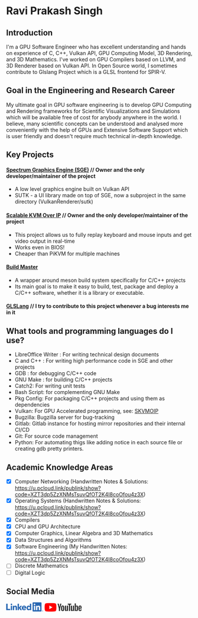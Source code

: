 # Ravi Prakash Singh

## Introduction
I'm a GPU Software Engineer who has excellent understanding and hands on experience of C, C++, Vulkan API, GPU Computing Model, 3D Rendering, and 3D Mathematics.
I've worked on GPU Compilers based on LLVM, and 3D Renderer based on Vulkan API. In Open Source world, I sometimes contribute to Glslang Project which is a GLSL frontend for SPIR-V.

## Goal in the Engineering and Research Career
My ultimate goal in GPU software engineering is to develop GPU Computing and Rendering frameworks for Scientific Visualizations and Simulations which will be available free of cost for anybody anywhere in the world.
I believe, many scientific concepts can be understood and analysed more conveniently with the help of GPUs and Extensive Software Support which is user friendly and doesn't require much technical in-depth knowledge.

## Key Projects
#### [Spectrum Graphics Engine (SGE)](https://github.com/ravi688/VulkanRenderer) // Owner and the only developer/maintainer of the project
- A low level graphics engine built on Vulkan API
- SUTK - a UI library made on top of SGE, now a subproject in the same directory (VulkanRenderer/sutk)
#### [Scalable KVM Over IP](https://github.com/ravi688/SKVMOIP) // Owner and the only developer/maintainer of the project
- This project allows us to fully replay keyboard and mouse inputs and get video output in real-time
- Works even in BIOS!
- Cheaper than PiKVM for multiple machines
#### [Build Master](https://github.com/ravi688/BuildMaster/)
- A wrapper around meson build system specifically for C/C++ projects
- Its main goal is to make it easy to build, test, package and deploy a C/C++ software, whether it is a library or executable.
#### [GLSLang](https://github.com/KhronosGroup/glslang) // I try to contribute to this project whenever a bug interests me in it

## What tools and programming languages do I use?
- LibreOffice Writer : For writing technical design documents
- C and C++ : For writing high performance code in SGE and other projects
- GDB : for debugging C/C++ code
- GNU Make : for building C/C++ projects
- Catch2: For writing unit tests
- Bash Script: for complementing GNU Make
- Pkg Config: For packaging C/C++ projects and using them as dependencies
- Vulkan: For GPU Accelerated programming, see: [SKVMOIP](https://github.com/rav688/SKVMOIP)
- Bugzilla: Bugzilla server for bug-tracking
- Gitlab: Gitlab instance for hosting mirror repositories and their internal CI/CD
- Git: For source code management
- Python: For automating thigs like adding notice in each source file or creating gdb pretty printers.

## Academic Knowledge Areas
- [x] Computer Networking (Handwritten Notes & Solutions: https://u.pcloud.link/publink/show?code=XZT3dp5ZzXNMsTsuvQfOT2K4I8coOfou4z3X)
- [x] Operating Systems (Handwritten Notes & Solutions: https://u.pcloud.link/publink/show?code=XZT3dp5ZzXNMsTsuvQfOT2K4I8coOfou4z3X)
- [x] Compilers
- [x] CPU and GPU Architecture
- [x] Computer Graphics, Linear Algebra and 3D Mathematics
- [x] Data Structures and Algorithms
- [x] Software Engineering (My Handwritten Notes: https://u.pcloud.link/publink/show?code=XZT3dp5ZzXNMsTsuvQfOT2K4I8coOfou4z3X)
- [ ] Discrete Mathematics
- [ ] Digital Logic

## Social Media
[<img src="https://github.com/ravi688/ravi688/blob/main/LI-Logo.png" width="100"/>](https://www.linkedin.com/comm/mynetwork/discovery-see-all?usecase=PEOPLE_FOLLOWS&followMember=ravi-prakash-singh)       [<img src="https://github.com/ravi688/ravi688/blob/main/YouTube_Logo_2017.svg" width="100"/>](https://www.youtube.com/@phymacillustrator/videos)
